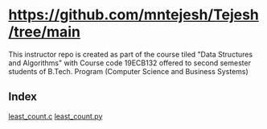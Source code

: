 # https://github.com/mntejesh/Tejesh/tree/main
This instructor repo is created as part of the course tiled "Data Structures and Algorithms" with Course code 19ECB132 offered to second semester students of B.Tech. Program (Computer Science and Business Systems)  

## Index  
[ least_count.c](least_count.c)
[least_count.py](least_count.py)
